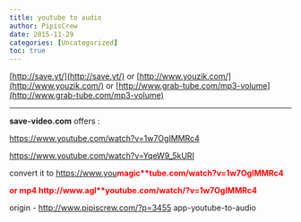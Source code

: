 ```yaml
---
title: youtube to audio
author: PipisCrew
date: 2015-11-29
categories: [Uncategorized]
toc: true
---
```


[http://save.yt/](http://save.yt/)
or
[http://www.youzik.com/](http://www.youzik.com/)
or
[http://www.grab-tube.com/mp3-volume](http://www.grab-tube.com/mp3-volume)

* * *

**save-video.com** offers :

https://www.youtube.com/watch?v=1w7OgIMMRc4

https://www.youtube.com/watch?v=YqeW9_5kURI

convert it to 
https://www.you<b style="color:red">magic**tube.com/watch?v=1w7OgIMMRc4

or mp4
http://www.<b style="color:red">agl**youtube.com/watch/?v=1w7OgIMMRc4</b></b>

origin - http://www.pipiscrew.com/?p=3455 app-youtube-to-audio